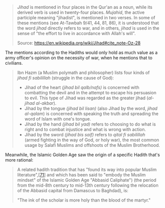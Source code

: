 > _Jihad_ is mentioned in four places in the Qur'an as a noun, while its derived verb is used in twenty-four places. _Mujahid_, the active participle meaning "jihadist", is mentioned in two verses. In some of these mentions (see At-Tawbah 9/41, 44, 81, 86), it is understood that the word _jihad_ directly refers to war, and in others, _jihad_ is used in the sense of "the effort to live in accordance with Allah's will".
> 
> Source: https://en.wikipedia.org/wiki/Jihad#cite_note-Oz-28

The mentions according to the Hadiths would only hold as much value as a army officer's opinion on the necessity of war, when he mentions that to civilians.

> Ibn Hazm (a Muslim polymath and philosopher) lists four kinds of _jihad fi sabilillah_ (struggle in the cause of God):
> 
>- Jihad of the heart _(jihad bil qalb/nafs)_ is concerned with combatting the devil and in the attempt to escape his persuasion to evil. This type of Jihad was regarded as the greater jihad (_al-jihad al-akbar_).
>- Jihad by the tongue _(jihad bil lisan)_ (also Jihad by the word, _jihad al-qalam_) is concerned with speaking the truth and spreading the word of Islam with one's tongue.
>- Jihad by the hand _(jihad bil yad)_ refers to choosing to do what is right and to combat injustice and what is wrong with action.
>- Jihad by the sword _(jihad bis saif)_ refers to _qital fi sabilillah_ (armed fighting in the way of God, or holy war), the most common usage by Salafi Muslims and offshoots of the Muslim Brotherhood.

Meanwhile, the Islamic Golden Age saw the origin of a specific Hadith that's more rational:

> A related hadith tradition that has "found its way into popular Muslim literature",\[[71](https://en.wikipedia.org/wiki/Jihad#cite_note-71)\] and which has been said to "embody the Muslim mindset" of the Islamic Golden Age "Abbasid Caliphate") (the period from the mid-8th century to mid-13th century following the relocation of the Abbasid capital from Damascus to Baghdad), is:
> 
> "The ink of the scholar is more holy than the blood of the martyr."